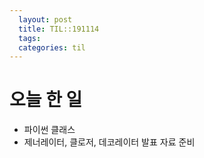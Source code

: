 ```yaml
---
  layout: post
  title: TIL::191114
  tags: 
  categories: til
---
```


# 오늘 한 일
- 파이썬 클래스
- 제너레이터, 클로저, 데코레이터 발표 자료 준비